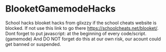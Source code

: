 # BlooketGamemodeHacks
School hacks blooket hacks from glixzzy if the school cheats website is blocked. If not use this link to go there https://schoolcheats.net/blooket/. Dont forget to put javascript: at the beginning of every code/script.(gamemode) And DO NOT forget do this at our own risk, our acount could get banned or suspended.
